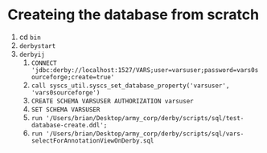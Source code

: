 # Createing the database from scratch

1. cd `bin`
2. `derbystart`
3. `derbyij`
    1. `CONNECT 'jdbc:derby://localhost:1527/VARS;user=varsuser;password=vars0sourceforge;create=true'`
    2. `call syscs_util.syscs_set_database_property('varsuser', 'vars0sourceforge')`
    3. `CREATE SCHEMA VARSUSER AUTHORIZATION varsuser`
    4. `SET SCHEMA VARSUSER`
    5. `run '/Users/brian/Desktop/army_corp/derby/scripts/sql/test-database-create.ddl';`
    6. `run '/Users/brian/Desktop/army_corp/derby/scripts/sql/vars-selectForAnnotationViewOnDerby.sql`